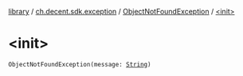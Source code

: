 [library](../../index.md) / [ch.decent.sdk.exception](../index.md) / [ObjectNotFoundException](index.md) / [&lt;init&gt;](./-init-.md)

# &lt;init&gt;

`ObjectNotFoundException(message: `[`String`](https://kotlinlang.org/api/latest/jvm/stdlib/kotlin/-string/index.html)`)`